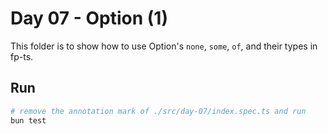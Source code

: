 # Day 07 - Option (1)

This folder is to show how to use Option's `none`, `some`, `of`, and their types in fp-ts.

## Run

```sh
# remove the annotation mark of ./src/day-07/index.spec.ts and run
bun test
```
